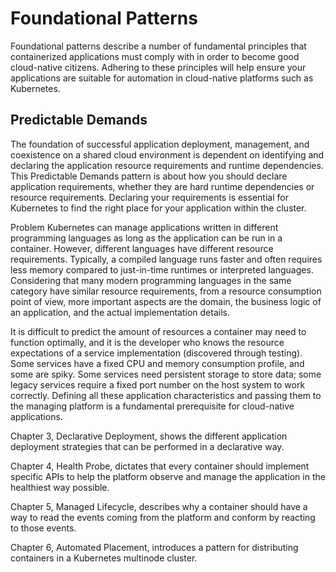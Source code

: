 # Foundational Patterns

Foundational patterns describe a number of fundamental principles that containerized applications must comply with in order to become good cloud-native citizens. Adhering to these principles will help ensure your applications are suitable for automation in cloud-native platforms such as Kubernetes.

## Predictable Demands

The foundation of successful application deployment, management, and coexistence on a shared cloud environment is dependent on identifying and declaring the application resource requirements and runtime dependencies. This Predictable Demands pattern is about how you should declare application requirements, whether they are hard runtime dependencies or resource requirements. Declaring your requirements is essential for Kubernetes to find the right place for your application within the cluster.

Problem
Kubernetes can manage applications written in different programming languages as long as the application can be run in a container. However, different languages have different resource requirements. Typically, a compiled language runs faster and often requires less memory compared to just-in-time runtimes or interpreted languages. Considering that many modern programming languages in the same category have similar resource requirements, from a resource consumption point of view, more important aspects are the domain, the business logic of an application, and the actual implementation details.

It is difficult to predict the amount of resources a container may need to function optimally, and it is the developer who knows the resource expectations of a service implementation (discovered through testing). Some services have a fixed CPU and memory consumption profile, and some are spiky. Some services need persistent storage to store data; some legacy services require a fixed port number on the host system to work correctly. Defining all these application characteristics and passing them to the managing platform is a fundamental prerequisite for cloud-native applications.


Chapter 3, Declarative Deployment, shows the different application deployment strategies that can be performed in a declarative way.

Chapter 4, Health Probe, dictates that every container should implement specific APIs to help the platform observe and manage the application in the healthiest way possible.

Chapter 5, Managed Lifecycle, describes why a container should have a way to read the events coming from the platform and conform by reacting to those events.

Chapter 6, Automated Placement, introduces a pattern for distributing containers in a Kubernetes multinode cluster.